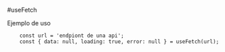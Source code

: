 #useFetch

Ejemplo de uso
```
    const url = 'endpiont de una api';
    const { data: null, loading: true, error: null } = useFetch(url);
```
